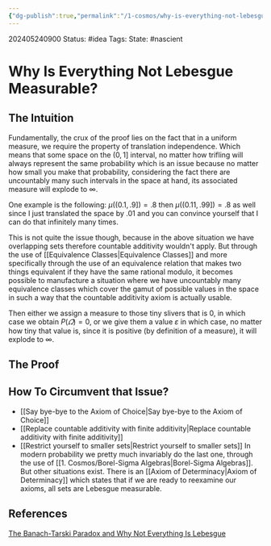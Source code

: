 ```yaml
---
{"dg-publish":true,"permalink":"/1-cosmos/why-is-everything-not-lebesgue-measurable/","created":"2024-08-31T23:47:14.155-04:00","updated":"2024-05-24T19:01:39.167-04:00"}
---
```


202405240900
Status: #idea
Tags: 
State: #nascient
# Why Is Everything Not Lebesgue Measurable?

## The Intuition
Fundamentally, the crux of the proof lies on the fact that in a uniform measure, we require the property of translation independence. Which means that some space on the $(0,1]$ interval, no matter how trifling will always represent the same probability which is an issue because no matter how small you make that probability, considering the fact there are uncountably many such intervals in the space at hand, its associated measure will explode to $\infty$.

One example is the following:
$\mu((0.1,.9])=.8$ 
then
$\mu((0.11,.99])=.8$
as well since I just translated the space by $.01$
and you can convince yourself that I can do that infinitely many times.

This is not quite the issue though, because in the above situation we have overlapping sets therefore countable additivity wouldn't apply. But through the use of [[Equivalence Classes\|Equivalence Classes]] and more specifically through the use of an equivalence relation that makes two things equivalent if they have the same rational modulo, it becomes possible to manufacture a situation where we have uncountably many equivalence classes which cover the gamut of possible values in the space in such a way that the countable additivity axiom is actually usable.

Then either we assign a measure to those tiny slivers that is $0$, in which case we obtain $P(\varOmega)=0$, or we give them a value $\varepsilon$ in which case, no matter how tiny that value is, since it is positive (by definition of a measure), it will explode to $\infty$.

## The Proof

## How To Circumvent that Issue?
- [[Say bye-bye to the Axiom of Choice\|Say bye-bye to the Axiom of Choice]]
- [[Replace countable additivity with finite additivity\|Replace countable additivity with finite additivity]]
- [[Restrict yourself to smaller sets\|Restrict yourself to smaller sets]]
In modern probability we pretty much invariably do the last one, through the use of [[1. Cosmos/Borel-Sigma Algebras\|Borel-Sigma Algebras]]. But other situations exist. There is an [[Axiom of Determinacy\|Axiom of Determinacy]] which states that if we are ready to reexamine our axioms, all sets are Lebesgue measurable.
## References
[The Banach-Tarski Paradox and Why Not Everything Is Lebesgue](https://www.youtube.com/watch?v=172m7qVy_FQ&list=PLrb6X_RiBI94b6dzCx-QwM-r0aZpJyPxS)